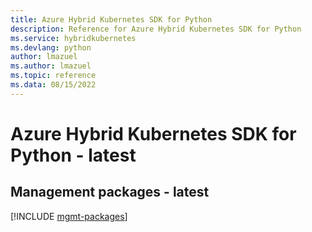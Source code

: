 ```yaml
---
title: Azure Hybrid Kubernetes SDK for Python
description: Reference for Azure Hybrid Kubernetes SDK for Python
ms.service: hybridkubernetes
ms.devlang: python
author: lmazuel
ms.author: lmazuel
ms.topic: reference
ms.data: 08/15/2022
---
```

# Azure Hybrid Kubernetes SDK for Python - latest

## Management packages - latest
[!INCLUDE [mgmt-packages](hybrid-kubernetes-mgmt-index.md)]